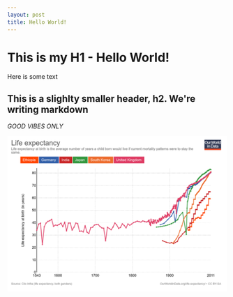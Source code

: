 ```yaml
---
layout: post
title: Hello World!
---
```


# This is my H1 - Hello World!

Here is some text

## This is a slighlty smaller header, h2. We're writing markdown

*GOOD VIBES ONLY*

![](/images/life-expectancy.png)
